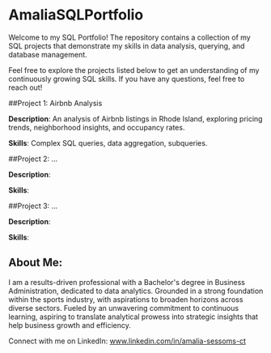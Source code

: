# AmaliaSQLPortfolio

Welcome to my SQL Portfolio! The repository contains a collection of my SQL projects that demonstrate my skills in data analysis, querying, and database management.

Feel free to explore the projects listed below to get an understanding of my continuously growing SQL skills. If you have any questions, feel free to reach out!

##Project 1: Airbnb Analysis

**Description**: An analysis of Airbnb listings in Rhode Island, exploring pricing trends, neighborhood insights, and occupancy rates.

**Skills**: Complex SQL queries, data aggregation, subqueries.

##Project 2: ...

**Description**: 

**Skills**: 

##Project 3: ...

**Description**:

**Skills**: 

## About Me:

I am a results-driven professional with a Bachelor's degree in Business Administration, dedicated to data analytics. Grounded in a strong foundation within the sports industry, with aspirations to broaden horizons across diverse sectors. Fueled by an unwavering commitment to continuous learning, aspiring to translate analytical prowess into strategic insights that help business growth and efficiency. 

Connect with me on LinkedIn: www.linkedin.com/in/amalia-sessoms-ct
